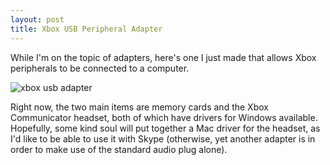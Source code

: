 ```yaml
---
layout: post
title: Xbox USB Peripheral Adapter
---
```

While I'm on the topic of adapters, here's one I just made that allows Xbox peripherals to be connected to a computer.

![xbox usb adapter](/assets/xbox_usb_adapter.jpg)

Right now, the two main items are memory cards and the Xbox Communicator headset, both of which have drivers for Windows available. Hopefully, some kind soul will put together a Mac driver for the headset, as I'd like to be able to use it with Skype (otherwise, yet another adapter is in order to make use of the standard audio plug alone).

